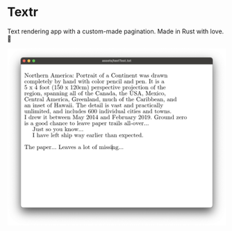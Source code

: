 # Textr

Text rendering app with a custom-made pagination. Made in Rust with love. 🦀

![](assets/imgScreenshot.png)